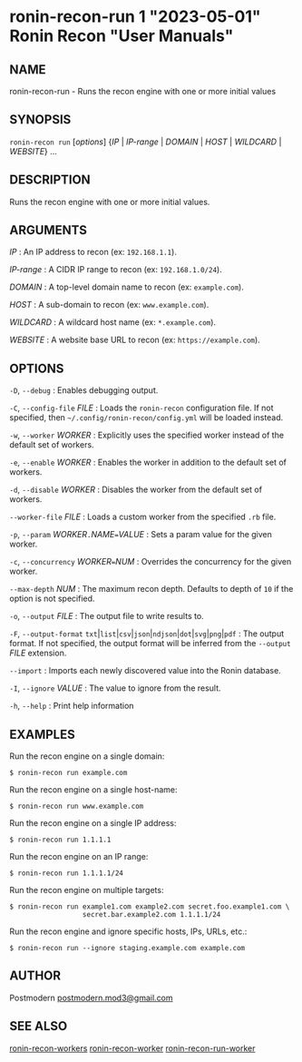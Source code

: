# ronin-recon-run 1 "2023-05-01" Ronin Recon "User Manuals"

## NAME

ronin-recon-run - Runs the recon engine with one or more initial values

## SYNOPSIS

`ronin-recon run` [*options*] {*IP* \| *IP-range* \| *DOMAIN* \| *HOST* \| *WILDCARD* \| *WEBSITE*} ...

## DESCRIPTION

Runs the recon engine with one or more initial values.

## ARGUMENTS

*IP*
: An IP address to recon (ex: `192.168.1.1`).

*IP-range*
: A CIDR IP range to recon (ex: `192.168.1.0/24`).

*DOMAIN*
: A top-level domain name to recon (ex: `example.com`).

*HOST*
: A sub-domain to recon (ex: `www.example.com`).

*WILDCARD*
: A wildcard host name (ex: `*.example.com`).

*WEBSITE*
: A website base URL to recon (ex: `https://example.com`).

## OPTIONS

`-D`, `--debug`
: Enables debugging output.

`-C`, `--config-file` *FILE*
: Loads the `ronin-recon` configuration file. If not specified, then
  `~/.config/ronin-recon/config.yml` will be loaded instead.

`-w`, `--worker` *WORKER*
: Explicitly uses the specified worker instead of the default set of workers.

`-e`, `--enable` *WORKER*
: Enables the worker in addition to the default set of workers.

`-d`, `--disable` *WORKER*
: Disables the worker from the default set of workers.

`--worker-file` *FILE*
: Loads a custom worker from the specified `.rb` file.

`-p`, `--param` *WORKER*`.`*NAME*`=`*VALUE*
: Sets a param value for the given worker.

`-c`, `--concurrency` *WORKER*`=`*NUM*
: Overrides the concurrency for the given worker.

`--max-depth` *NUM*
: The maximum recon depth. Defaults to depth of `10` if the option is not
  specified.

`-o`, `--output` *FILE*
: The output file to write results to.

`-F`, `--output-format` `txt`\|`list`\|`csv`\|`json`\|`ndjson`\|`dot`\|`svg`\|`png`\|`pdf`
: The output format. If not specified, the output format will be inferred from
  the `--output` *FILE* extension.

`--import`
: Imports each newly discovered value into the Ronin database.

`-I`, `--ignore` *VALUE*
: The value to ignore from the result.

`-h`, `--help`
: Print help information

## EXAMPLES

Run the recon engine on a single domain:

    $ ronin-recon run example.com

Run the recon engine on a single host-name:

    $ ronin-recon run www.example.com

Run the recon engine on a single IP address:

    $ ronin-recon run 1.1.1.1

Run the recon engine on an IP range:

    $ ronin-recon run 1.1.1.1/24

Run the recon engine on multiple targets:

    $ ronin-recon run example1.com example2.com secret.foo.example1.com \
                      secret.bar.example2.com 1.1.1.1/24

Run the recon engine and ignore specific hosts, IPs, URLs, etc.:

    $ ronin-recon run --ignore staging.example.com example.com

## AUTHOR

Postmodern <postmodern.mod3@gmail.com>

## SEE ALSO

[ronin-recon-workers](ronin-recon-workers.1.md) [ronin-recon-worker](ronin-recon-worker.1.md) [ronin-recon-run-worker](ronin-recon-run-worker.1.md)
